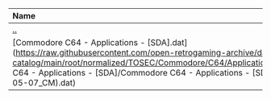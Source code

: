 |Name|Size|
|:---|---:|
|[..](../index.html)|DIR|
|[Commodore C64 - Applications - [SDA].dat](https://raw.githubusercontent.com/open-retrogaming-archive/dat-catalog/main/root/normalized/TOSEC/Commodore/C64/Applications/[SDA]/Commodore C64 - Applications - [SDA]/Commodore C64 - Applications - [SDA] (TOSEC-v2022-05-07_CM).dat)|19285|

